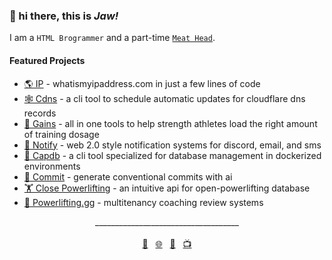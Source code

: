 ### 👋 hi there, this is *Jaw!*

I am a `HTML Brogrammer` and a part-time <a href="https://videos.jaw.dev">`Meat Head`</a>.


#### Featured Projects
- <a href="https://ip.jaw.dev/">🌎 IP</a> - whatismyipaddress.com in just a few lines of code
- <a href="https://www.npmjs.com/package/@wajeht/cdns">🕸️ Cdns</a> - a cli tool to schedule automatic updates for cloudflare dns records
- <a href="https://gains.jaw.dev/">💪 Gains</a> - all in one tools to help strength athletes load the right amount of training dosage
- <a href="https://notify.jaw.dev/">🔔 Notify</a> - web 2.0 style notification systems for discord, email, and sms
- <a href="https://www.npmjs.com/package/@wajeht/capdb">💾 Capdb</a> - a cli tool specialized for database management in dockerized environments
- <a href="https://commit.jaw.dev/">🤖 Commit</a> - generate conventional commits with ai
- <a href="https://close-powerlifting.jaw.dev/">🏋️ Close Powerlifting</a> - an intuitive api for open-powerlifting database
- <a href="https://powerlifting.gg/">💪 Powerlifting.gg</a> - multitenancy coaching review systems


<div align="center">
  <span>____________________________________</span>
  <br>
  <br>
  <a href="mailto:github@jaw.dev">💌</a>&nbsp;&nbsp;
  <a href="https://jaw.dev/">🌐</a>&nbsp;&nbsp;
  <a href="https://dogs.jaw.dev/">🐶</a>&nbsp;&nbsp;
  <a href="https://videos.jaw.dev/">📺</a>
</div>
